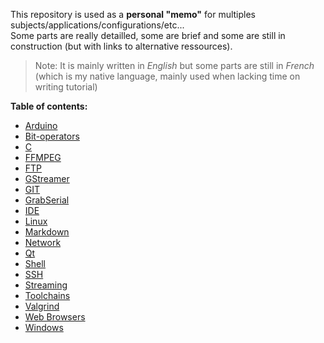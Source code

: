 This repository is used as a **personal "memo"** for multiples subjects/applications/configurations/etc...  
Some parts are really detailled, some are brief and some are still in construction (but with links to alternative ressources).

> Note: It is mainly written in _English_ but some parts are still in _French_ (which is my native language, mainly used when lacking time on writing tutorial)

**Table of contents:**

- [Arduino](Arduino/)
- [Bit-operators](Bit%20operators/)
- [C](C/)
- [FFMPEG](FFMPEG/)
- [FTP](Ftp/)
- [GStreamer](GStreamer/)
- [GIT](Git/)
- [GrabSerial](GrabSerial/)
- [IDE](IDE/)
- [Linux](Linux/)
- [Markdown](Markdown/)
- [Network](Network/)
- [Qt](Qt/)
- [Shell](Shell/)
- [SSH](Ssh/)
- [Streaming](Streaming/)
- [Toolchains](Toolchains/)
- [Valgrind](Valgrind/)
- [Web Browsers](Web%20Browsers/)
- [Windows](Windows/)